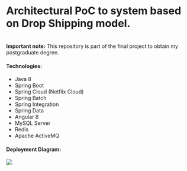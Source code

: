 # Architectural PoC to system based on Drop Shipping model.
<br/>
<strong>Important note:</strong> This repository is part of the final project to obtain my postgraduate degree.
<br/>
<h4>Technologies:</h4>
<ul>
  <li>Java 8</li>
  <li>Spring Boot</li>  
  <li>Spring Cloud (Netflix Cloud)</li>
  <li>Spring Batch</li>
  <li>Spring Integration</li>
  <li>Spring Data</li>
  <li>Angular 8</li>
  <li>MySQL Server</li>
  <li>Redis</li>
  <li>Apache ActiveMQ</li>
 </ul>
<h4>Deployment Diagram:</h4>
<img src="https://github.com/Waelson/poc-pucminas/blob/master/diagram_deployment.png">
